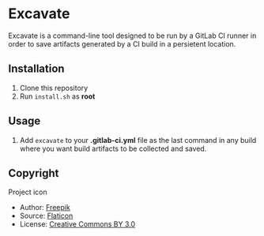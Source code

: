 #  Excavate

Excavate is a command-line tool designed to be run by a GitLab CI runner in
order to save artifacts generated by a CI build in a persietent location.

## Installation

1. Clone this repository
2. Run `install.sh` as **root**

## Usage

1. Add `excavate` to your **.gitlab-ci.yml** file as the
last command in any build where you want build artifacts to be collected and
saved.

## Copyright

Project icon
- Author: [Freepik](http://www.freepik.com)
- Source: [Flaticon](http://www.flaticon.com)
- License: [Creative Commons BY 3.0](http://creativecommons.org/licenses/by/3.0/)